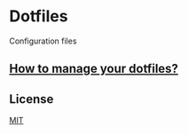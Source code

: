 # Dotfiles
Configuration files

## [How to manage your dotfiles?](https://www.atlassian.com/git/tutorials/dotfiles)

## License
[MIT](https://mit-license.org/)
